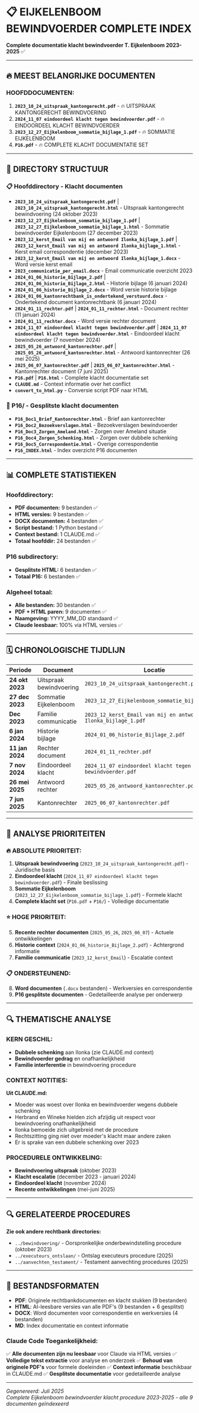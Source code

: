 # 📋 EIJKELENBOOM BEWINDVOERDER COMPLETE INDEX

**Complete documentatie klacht bewindvoerder T. Eijkelenboom 2023-2025** ✅

---

## 🔥 **MEEST BELANGRIJKE DOCUMENTEN**

### **HOOFDDOCUMENTEN:**
1. **`2023_10_24_uitspraak_kantongerecht.pdf`** - 🔥 UITSPRAAK KANTONGERECHT BEWINDVOERING
2. **`2024_11_07 eindoordeel klacht tegen bewindvoerder.pdf`** - 🔥 EINDOORDEEL KLACHT BEWINDVOERDER
3. **`2023_12_27_Eijkelenboom_sommatie_bijlage_1.pdf`** - 🔥 SOMMATIE EIJKELENBOOM
4. **`P16.pdf`** - 🔥 COMPLETE KLACHT DOCUMENTATIE SET

---

## 📁 **DIRECTORY STRUCTUUR**

### **📋 Hoofddirectory - Klacht documenten**
- **`2023_10_24_uitspraak_kantongerecht.pdf`** | **`2023_10_24_uitspraak_kantongerecht.html`** - Uitspraak kantongerecht bewindvoering (24 oktober 2023)
- **`2023_12_27_Eijkelenboom_sommatie_bijlage_1.pdf`** | **`2023_12_27_Eijkelenboom_sommatie_bijlage_1.html`** - Sommatie bewindvoerder Eijkelenboom (27 december 2023)
- **`2023_12_kerst_Email van mij en antwoord Ilonka_bijlage_1.pdf`** | **`2023_12_kerst_Email van mij en antwoord Ilonka_bijlage_1.html`** - Kerst email correspondentie (december 2023)
- **`2023_12_kerst_Email van mij en antwoord Ilonka_bijlage_1.docx`** - Word versie kerst email
- **`2023_communicatie_per_email.docx`** - Email communicatie overzicht 2023
- **`2024_01_06_historie_Bijlage_2.pdf`** | **`2024_01_06_historie_Bijlage_2.html`** - Historie bijlage (6 januari 2024)
- **`2024_01_06_historie_Bijlage_2.docx`** - Word versie historie bijlage
- **`2024_01_06_kantonrechtbank_is_ondertekend_verstuurd.docx`** - Ondertekend document kantonrechtbank (6 januari 2024)
- **`2024_01_11_rechter.pdf`** | **`2024_01_11_rechter.html`** - Document rechter (11 januari 2024)
- **`2024_01_11_rechter.docx`** - Word versie rechter document
- **`2024_11_07 eindoordeel klacht tegen bewindvoerder.pdf`** | **`2024_11_07 eindoordeel klacht tegen bewindvoerder.html`** - Eindoordeel klacht bewindvoerder (7 november 2024)
- **`2025_05_26_antwoord_kantonrechter.pdf`** | **`2025_05_26_antwoord_kantonrechter.html`** - Antwoord kantonrechter (26 mei 2025)
- **`2025_06_07_kantonrechter.pdf`** | **`2025_06_07_kantonrechter.html`** - Kantonrechter document (7 juni 2025)
- **`P16.pdf`** | **`P16.html`** - Complete klacht documentatie set
- **`CLAUDE.md`** - Context informatie over het conflict
- **`convert_to_html.py`** - Conversie script PDF naar HTML

### **📂 P16/ - Gesplitste klacht documenten**
- **`P16_Doc1_Brief_Kantonrechter.html`** - Brief aan kantonrechter
- **`P16_Doc2_Bezoekverslagen.html`** - Bezoekverslagen bewindvoerder
- **`P16_Doc3_Zorgen_Ameland.html`** - Zorgen over Ameland situatie
- **`P16_Doc4_Zorgen_Schenking.html`** - Zorgen over dubbele schenking
- **`P16_Doc5_Correspondentie.html`** - Overige correspondentie
- **`P16_INDEX.html`** - Index overzicht P16 documenten

---

## 📊 **COMPLETE STATISTIEKEN**

### **Hoofddirectory:**
- **PDF documenten:** 9 bestanden ✅
- **HTML versies:** 9 bestanden ✅
- **DOCX documenten:** 4 bestanden ✅
- **Script bestand:** 1 Python bestand ✅
- **Context bestand:** 1 CLAUDE.md ✅
- **Totaal hoofddir:** 24 bestanden ✅

### **P16 subdirectory:**
- **Gesplitste HTML:** 6 bestanden ✅
- **Totaal P16:** 6 bestanden ✅

### **Algeheel totaal:**
- **Alle bestanden:** 30 bestanden ✅
- **PDF + HTML paren:** 9 documenten ✅
- **Naamgeving:** YYYY_MM_DD standaard ✅
- **Claude leesbaar:** 100% via HTML versies ✅

---

## 🗓️ **CHRONOLOGISCHE TIJDLIJN**

| Periode | Document | Locatie | Belang |
|---------|----------|---------|--------|
| **24 okt 2023** | Uitspraak bewindvoering | `2023_10_24_uitspraak_kantongerecht.pdf` | Juridische basis |
| **27 dec 2023** | Sommatie Eijkelenboom | `2023_12_27_Eijkelenboom_sommatie_bijlage_1.pdf` | Formele klacht start |
| **Dec 2023** | Familie communicatie | `2023_12_kerst_Email van mij en antwoord Ilonka_bijlage_1.pdf` | Escalatie context |
| **6 jan 2024** | Historie bijlage | `2024_01_06_historie_Bijlage_2.pdf` | Achtergrond documentatie |
| **11 jan 2024** | Rechter document | `2024_01_11_rechter.pdf` | Juridische ontwikkeling |
| **7 nov 2024** | Eindoordeel klacht | `2024_11_07 eindoordeel klacht tegen bewindvoerder.pdf` | Beslissing klacht |
| **26 mei 2025** | Antwoord rechter | `2025_05_26_antwoord_kantonrechter.pdf` | Recente ontwikkeling |
| **7 jun 2025** | Kantonrechter | `2025_06_07_kantonrechter.pdf` | Actuele status |

---

## 🎯 **ANALYSE PRIORITEITEN**

### **🔥 ABSOLUTE PRIORITEIT:**
1. **Uitspraak bewindvoering** (`2023_10_24_uitspraak_kantongerecht.pdf`) - Juridische basis
2. **Eindoordeel klacht** (`2024_11_07 eindoordeel klacht tegen bewindvoerder.pdf`) - Finale beslissing
3. **Sommatie Eijkelenboom** (`2023_12_27_Eijkelenboom_sommatie_bijlage_1.pdf`) - Formele klacht
4. **Complete klacht set** (`P16.pdf` + `P16/`) - Volledige documentatie

### **⭐ HOGE PRIORITEIT:**
5. **Recente rechter documenten** (`2025_05_26`, `2025_06_07`) - Actuele ontwikkelingen
6. **Historie context** (`2024_01_06_historie_Bijlage_2.pdf`) - Achtergrond informatie
7. **Familie communicatie** (`2023_12_kerst_Email`) - Escalatie context

### **📋 ONDERSTEUNEND:**
8. **Word documenten** (`.docx` bestanden) - Werkversies en correspondentie
9. **P16 gesplitste documenten** - Gedetailleerde analyse per onderwerp

---

## 🔍 **THEMATISCHE ANALYSE**

### **KERN GESCHIL:**
- **Dubbele schenking** aan Ilonka (zie CLAUDE.md context)
- **Bewindvoerder gedrag** en onafhankelijkheid
- **Familie interferentie** in bewindvoering procedure

### **CONTEXT NOTITIES:**
**Uit CLAUDE.md:**
- Moeder was woest over Ilonka en bewindvoerder wegens dubbele schenking
- Herbrand en Wineke hielden zich afzijdig uit respect voor bewindvoering onafhankelijkheid
- Ilonka bemoeide zich uitgebreid met de procedure
- Rechtszitting ging niet over moeder's klacht maar andere zaken
- Er is sprake van een dubbele schenking over 2023

### **PROCEDURELE ONTWIKKELING:**
- **Bewindvoering uitspraak** (oktober 2023)
- **Klacht escalatie** (december 2023 - januari 2024)
- **Eindoordeel klacht** (november 2024)
- **Recente ontwikkelingen** (mei-juni 2025)

---

## 🔍 **GERELATEERDE PROCEDURES**

**Zie ook andere rechtbank directories:**
- `../bewindvoering/` - Oorspronkelijke onderbewindstelling procedure (oktober 2023)
- `../executeurs_ontslaan/` - Ontslag executeurs procedure (2025)
- `../aanvechten_testament/` - Testament aanvechting procedures (2025)

---

## 📝 **BESTANDSFORMATEN**

- **PDF**: Originele rechtbankdocumenten en klacht stukken (9 bestanden)
- **HTML**: AI-leesbare versies van alle PDF's (9 bestanden + 6 gesplitst)
- **DOCX**: Word documenten voor correspondentie en werkversies (4 bestanden)
- **MD**: Index documentatie en context informatie

### **Claude Code Toegankelijkheid:**
✅ **Alle documenten zijn nu leesbaar** voor Claude via HTML versies
✅ **Volledige tekst extractie** voor analyse en onderzoek
✅ **Behoud van originele PDF's** voor formele doeleinden
✅ **Context informatie** beschikbaar in CLAUDE.md
✅ **Gesplitste documentatie** voor gedetailleerde analyse

---

*Gegenereerd: Juli 2025*  
*Complete Eijkelenboom bewindvoerder klacht procedure 2023-2025 - alle 9 documenten geïndexeerd*